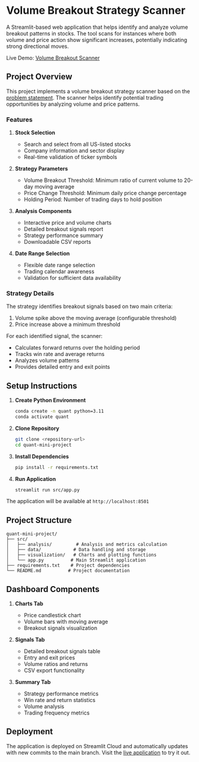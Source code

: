 # Volume Breakout Strategy Scanner

A Streamlit-based web application that helps identify and analyze volume breakout patterns in stocks. The tool scans for instances where both volume and price action show significant increases, potentially indicating strong directional moves.

Live Demo: [Volume Breakout Scanner](https://quant-mini-project.streamlit.app/)

## Project Overview

This project implements a volume breakout strategy scanner based on the [problem statement](https://docs.google.com/document/d/1sYQE5kW0TocdvVvC69kWsbwT-HyVkwveTrXsG4Tk91w/edit?tab=t.0). The scanner helps identify potential trading opportunities by analyzing volume and price patterns.

### Features

1. **Stock Selection**
   - Search and select from all US-listed stocks
   - Company information and sector display
   - Real-time validation of ticker symbols

2. **Strategy Parameters**
   - Volume Breakout Threshold: Minimum ratio of current volume to 20-day moving average
   - Price Change Threshold: Minimum daily price change percentage
   - Holding Period: Number of trading days to hold position

3. **Analysis Components**
   - Interactive price and volume charts
   - Detailed breakout signals report
   - Strategy performance summary
   - Downloadable CSV reports

4. **Date Range Selection**
   - Flexible date range selection
   - Trading calendar awareness
   - Validation for sufficient data availability

### Strategy Details

The strategy identifies breakout signals based on two main criteria:
1. Volume spike above the moving average (configurable threshold)
2. Price increase above a minimum threshold

For each identified signal, the scanner:
- Calculates forward returns over the holding period
- Tracks win rate and average returns
- Analyzes volume patterns
- Provides detailed entry and exit points

## Setup Instructions

1. **Create Python Environment**
   ```bash
   conda create -n quant python=3.11
   conda activate quant
   ```

2. **Clone Repository**
   ```bash
   git clone <repository-url>
   cd quant-mini-project
   ```

3. **Install Dependencies**
   ```bash
   pip install -r requirements.txt
   ```

4. **Run Application**
   ```bash
   streamlit run src/app.py
   ```

The application will be available at `http://localhost:8501`

## Project Structure

```
quant-mini-project/
├── src/
│   ├── analysis/         # Analysis and metrics calculation
│   ├── data/            # Data handling and storage
│   ├── visualization/   # Charts and plotting functions
│   └── app.py          # Main Streamlit application
├── requirements.txt    # Project dependencies
└── README.md          # Project documentation
```

## Dashboard Components

1. **Charts Tab**
   - Price candlestick chart
   - Volume bars with moving average
   - Breakout signals visualization

2. **Signals Tab**
   - Detailed breakout signals table
   - Entry and exit prices
   - Volume ratios and returns
   - CSV export functionality

3. **Summary Tab**
   - Strategy performance metrics
   - Win rate and return statistics
   - Volume analysis
   - Trading frequency metrics

## Deployment

The application is deployed on Streamlit Cloud and automatically updates with new commits to the main branch. Visit the [live application](https://quant-mini-project.streamlit.app/) to try it out.